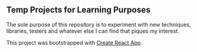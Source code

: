 ## Temp Projects for Learning Purposes

The sole purpose of this repository is to experiment with new techniques, libraries, testers and whatever else I can find that piques my interest. 


This project was bootstrapped with [Create React App](https://github.com/facebook/create-react-app).

